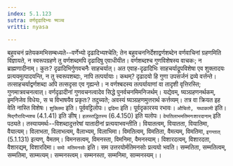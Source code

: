 ```yaml
---
index: 5.1.123
sutra: वर्णदृढादिभ्यः ष्यञ्च
vritti: nyasa

---
```

बहुवचनं प्रतेयकमभिसम्बध्यते--वर्णेभ्यो दृढादिभ्यश्चेति; तेन बहुवचननिर्देशाद्वर्णशब्देन वर्णवाचिनां ग्रहणमिति विज्ञायते, न स्वरूपग्रहणे तु वर्णशब्दमपि दृढादिषु एवाधीयीत। वर्णशब्दश्च गुणविशेषस्य वाचकः; न ब्राह्मणादीनाम्। कुतः? दृढादिभिर्गुणवचनैः साहचर्यात्। अत एवाह-दृढादिभिः साहचर्याद्रूपविशेषा एव शुक्लादयः प्रत्ययमुत्पादयन्ति, न तु स्वरूपशब्दाः, नापि तत्पर्यायाः। कथम्? दृढादयो हि गुणा उपसर्जनं द्रव्ये वर्त्तन्ते। तत्साहचर्याद्वर्णशब्दा अपि तत्सदृसा एव गृह्यन्ते। न वर्णश्बदस्य तत्पर्यायाणां वा तादृशी वृत्तिरस्ति; गुणमात्रवचनत्वात्। वर्णदृढादीनां गुणवचनत्वादेव सिद्धे पुनर्वचनमिमनिजर्थम्। यद्येवम्, ष्यञ्ग्रहणनर्थकम्, इमनिजेव विधेयः, स च विभाषयैव प्रकृतः? तदुच्यते; अवस्यं ष्यञ्ग्रहणमुत्तरार्थ कर्त्तव्यम्। तत्र वा क्रियत इह वेति नास्ति विशेषः। `शुक्लिमा` इति। पूर्ववट्टिलोपः। `द्रढिमा` इति। पूर्वदृकारस्य रभावः।
`औचितो, यथाकामी` इति। `षिद्गौरादिभ्यश्च` (4.1.41) इति ङीष्। `हलस्तद्धितस्य` (6.4.150) इति यलोपः।
`वेयतिलाभमतिमनःशारदानाम्` इति पठ्यते। तस्यायमर्थः--विशब्दादुत्तरेषां यातादीनां प्रत्ययाभवन्तीति। वियातत्वम्, वियातता, वियातिमा, वैयात्यम्। विलाभता, विलाभत्वम्, वैलाभ्यम्, विलाभिमा। विमतित्वम्, विमतिता, वैमत्यम्, विमतिमा, `इगन्तात्` (5.1.131) इत्यण्, वैमतम्। विमनसत्वम्, विमनस्ता, विमनिमा, वैमनस्याम्। विशारदत्वम्, विशारदता, वैशारद्यम्, विशारदिमा। `समो मतिमनसोः` इति। सम उत्तरयोर्मतिमनसोः प्रत्ययो भवति। सम्मतिता, सम्मतित्वम्, सम्मतिमा, साम्मत्यम्। सम्मनस्त्वम्। सम्मनस्ता, सम्मनिमा, साम्मनस्यम्।।